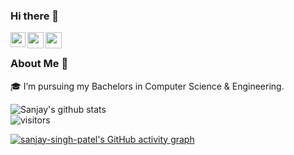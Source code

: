 ### Hi there 👋
<a href="https://www.linkedin.com/in/sanjay-singh-patel/">
  <img align="left" width="24px" src="https://cdn.jsdelivr.net/npm/simple-icons@v3/icons/linkedin.svg"  />
</a>
<a href="https://twitter.com/sanjay_s_patel">
  <img align="left" width="26px" src="https://cdn.jsdelivr.net/npm/simple-icons@v3/icons/twitter.svg" />
</a>
<a href="mailto:sanjupatel11112000@gmail.com">
  <img align="left" width="26px" src="https://cdn.jsdelivr.net/npm/simple-icons@v3/icons/gmail.svg" />
</a>

</br>

### About Me 🚀
🎓 I’m pursuing my Bachelors in Computer Science & Engineering. </br>

![Sanjay's github stats](https://github-readme-stats.vercel.app/api?username=sanjay-singh-patel&show_icons=true&hide_border=true)
<br />
![visitors](https://visitor-badge.laobi.icu/badge?page_id=sanjay-singh-patel.sanjay-singh-patel)

[![sanjay-singh-patel's GitHub activity graph](https://activity-graph.herokuapp.com/graph?username=sanjay-singh-patel&theme=xcode)](https://git.io/sanjay-singh-patel)
<!--
**sanjay-singh-patel/sanjay-singh-patel** is a ✨ _special_ ✨ repository because its `README.md` (this file) appears on your GitHub profile.

Here are some ideas to get you started:

- 🔭 I’m currently working on ...
- 🌱 I’m currently learning ...
- 👯 I’m looking to collaborate on ...
- 🤔 I’m looking for help with ...
- 💬 Ask me about ...
- 📫 How to reach me: ...
- 😄 Pronouns: ...
- ⚡ Fun fact: ...
-->
